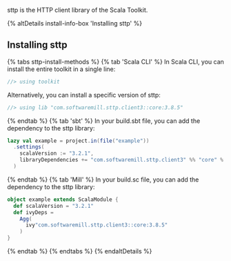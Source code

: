 sttp is the HTTP client library of the Scala Toolkit.

{% altDetails install-info-box 'Installing sttp' %}

## Installing sttp

{% tabs sttp-install-methods %}
{% tab 'Scala CLI' %}
In Scala CLI, you can install the entire toolkit in a single line:
```scala
//> using toolkit
```

Alternatively, you can install a specific version of sttp:
```scala
//> using lib "com.softwaremill.sttp.client3::core:3.8.5"
```
{% endtab %}
{% tab 'sbt' %}
In your build.sbt file, you can add the dependency to the sttp library:
```scala
lazy val example = project.in(file("example"))
  .settings(
    scalaVersion := "3.2.1",
    libraryDependencies += "com.softwaremill.sttp.client3" %% "core" % "3.8.5"
  )
```
{% endtab %}
{% tab 'Mill' %}
In your build.sc file, you can add the dependency to the sttp library:
```scala
object example extends ScalaModule {
  def scalaVersion = "3.2.1"
  def ivyDeps =
    Agg(
      ivy"com.softwaremill.sttp.client3::core:3.8.5"
    )
}
```
{% endtab %}
{% endtabs %}
{% endaltDetails %}
